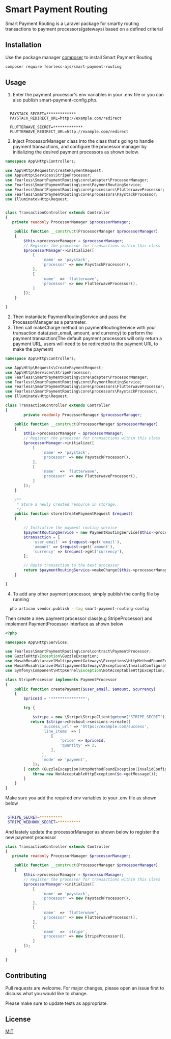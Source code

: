 # Smart Payment Routing

Smart Payment Routing is a Laravel package for smartly routing transactions to payment processors(gateways) based on a defined criterial

## Installation

Use the package manager [composer](https://packagist.org/en/stable/) to install Smart Payment Routing

```bash
composer require fearless-ajs/smart-payment-routing
```

## Usage
1. Enter the payment processor's env variables in your .env file or you can also publish smart-payment-config.php.

```env

  PAYSTACK_SECRET=*************
  PAYSTACK_REDIRECT_URL=http://example.com/redirect

  FLUTTERWAVE_SECRET=*************
  FLUTTERWAVE_REDIRECT_URL=http://example.com/redirect

```

2. Inject ProcessorManager class into the class that's going to handle payment transactions, and configure the processor manager by initializing the desired payment processors as shown below.
```php
namespace App\Http\Controllers;

use App\Http\Requests\CreatePaymentRequest;
use App\Http\Services\StripeProcessor;
use Fearless\SmartPaymentRouting\core\adapter\ProcessorManager;
use Fearless\SmartPaymentRouting\core\PaymentRoutingService;
use Fearless\SmartPaymentRouting\core\processors\FlutterwaveProcessor;
use Fearless\SmartPaymentRouting\core\processors\PaystackProcessor;
use Illuminate\Http\Request;


class TransactionController extends Controller
{
   private readonly ProcessorManager $processorManager;

    public function __construct(ProcessorManager $processorManager)
    {
        $this->processorManager = $processorManager;
        // Register the processor for transactions within this class
        $processorManager->initialize([
            [
                'name' => 'paystack',
                'processor' => new PaystackProcessor(),
            ],
            [
                'name'  => 'flutterwave',
                'processor' => new FlutterwaveProcessor(),
            ]
        ]);
    }

}
```


2. Then instantiate PaymentRoutingService and pass the ProcessorManager as a parameter.
3. Then call makeCharge method on paymentRoutingService with your transaction data(user_email, amount, and currency) to perform the payment transaction(The default payment processors will only return a payment URL, users will need to be redirected to the payment URL to make the payment)


```php
namespace App\Http\Controllers;

use App\Http\Requests\CreatePaymentRequest;
use App\Http\Services\StripeProcessor;
use Fearless\SmartPaymentRouting\core\adapter\ProcessorManager;
use Fearless\SmartPaymentRouting\core\PaymentRoutingService;
use Fearless\SmartPaymentRouting\core\processors\FlutterwaveProcessor;
use Fearless\SmartPaymentRouting\core\processors\PaystackProcessor;
use Illuminate\Http\Request;

class TransactionController extends Controller
{
        private readonly ProcessorManager $processorManager;

    public function __construct(ProcessorManager $processorManager)
    {
        $this->processorManager = $processorManager;
        // Register the processor for transactions within this class
        $processorManager->initialize([
            [
                'name' => 'paystack',
                'processor' => new PaystackProcessor(),
            ],
            [
                'name'  => 'flutterwave',
                'processor' => new FlutterwaveProcessor(),
            ]
        ]);
    }

    /**
     * Store a newly created resource in storage.
     */
    public function store(CreatePaymentRequest $request)
    {

        // Initialize the payment routing service
        $paymentRoutingService = new PaymentRoutingService($this->processorManager);
        $transaction = [
            'user_email' => $request->get('email'),
            'amount' => $request->get('amount'),
            'currency' => $request->get('currency'),
        ];

        // Route transaction to the best processor
        return $paymentRoutingService->makeCharge($this->processorManager, $transaction);
    }

}
```
4. To add any other payment processor, simply publish the config file by running
```bash
  php artisan vendor:publish --tag smart-payment-routing-config 
```
Then create a new payment processor class(e.g StripeProcessor) and implement PaymentProcessor interface as shown below
```php
<?php

namespace App\Http\Services;

use Fearless\SmartPaymentRouting\core\contract\PaymentProcessor;
use GuzzleHttp\Exception\GuzzleException;
use MusahMusah\LaravelMultipaymentGateways\Exceptions\HttpMethodFoundException;
use MusahMusah\LaravelMultipaymentGateways\Exceptions\InvalidConfigurationException;
use Symfony\Component\HttpKernel\Exception\NotAcceptableHttpException;

class StripeProcessor implements PaymentProcessor
{
    public function createPayment($user_email, $amount, $currency)
    {
        $priceId = '***************';

        try {

            $stripe = new \Stripe\StripeClient(getenv('STRIPE_SECRET'));
           return $stripe->checkout->sessions->create([
                'success_url' => 'https://example.com/success',
                'line_items' => [
                    [
                        'price' => $priceId,
                        'quantity' => 2,
                    ],
                ],
                'mode' => 'payment',
            ]);
        } catch (GuzzleException|HttpMethodFoundException|InvalidConfigurationException $e) {
            throw new NotAcceptableHttpException($e->getMessage());
        }
    }
}

```
Make sure you add the required env variables to your .env file as shown below
```bash
 
 STRIPE_SECRET=**********
 STRIPE_WEBHOOK_SECRET=**********

```
And lastely update the processorManager as shown below to register the new payment processor
```php
class TransactionController extends Controller
{
   private readonly ProcessorManager $processorManager;

    public function __construct(ProcessorManager $processorManager)
    {
        $this->processorManager = $processorManager;
        // Register the processor for transactions within this class
        $processorManager->initialize([
            [
                'name' => 'paystack',
                'processor' => new PaystackProcessor(),
            ],
            [
                'name'  => 'flutterwave',
                'processor' => new FlutterwaveProcessor(),
            ],
            [
                'name'  => 'stripe',
                'processor' => new StripeProcessor(),
            ]
        ]);
    }

}
```
## Contributing

Pull requests are welcome. For major changes, please open an issue first
to discuss what you would like to change.

Please make sure to update tests as appropriate.

## License

[MIT](https://choosealicense.com/licenses/mit/)

